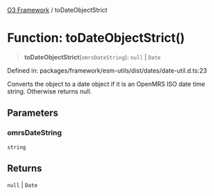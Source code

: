 [O3 Framework](../API.md) / toDateObjectStrict

# Function: toDateObjectStrict()

> **toDateObjectStrict**(`omrsDateString`): `null` \| `Date`

Defined in: packages/framework/esm-utils/dist/dates/date-util.d.ts:23

Converts the object to a date object if it is an OpenMRS ISO date time string.
Otherwise returns null.

## Parameters

### omrsDateString

`string`

## Returns

`null` \| `Date`
